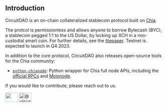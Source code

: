 ## Introduction

CircuitDAO is an on-chain collateralized stablecoin protocol built on [Chia](https://www.chia.net).

The protcol is permissionless and allows anyone to borrow Bytecash (BYC), a stablecoin pegged 1:1 to the US Dollar, by locking up XCH in a non-custodial smart coin. For further details, see the [litepaper](https://medium.com/@circuitdao/circuitdao-an-on-chain-collateralized-stablecoin-protocol-8991e3d5f01d). Testnet is expected to launch in Q4 2023.

In addition to the core protocol, CircuitDAO also releases open-source tools for the Chia community:
* [`python-chianode`](https://github.com/circuitsdao/python-chianode): Python wrapper for Chia full node APIs, including the [official RPCs](https://docs.chia.net/full-node-rpc) and [Mojonode](https://mojonode.com).

If you would like to contribute, please reach out to us.

<p align="left">
<a href="https://twitter.com/" target="blank"><img align="center" src="https://cdn.jsdelivr.net/npm/simple-icons@3.0.1/icons/twitter.svg" height="30" width="40" /></a>
<a href="https://medium.com/@visualbean" target="blank"><img align="center" src="https://cdn.jsdelivr.net/npm/simple-icons@3.0.1/icons/medium.svg" alt="@visualbean" height="30" width="40" /></a>
</p>
